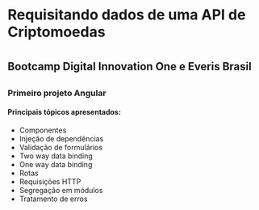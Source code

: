 <h1> Requisitando dados de uma API de Criptomoedas<h1>

<h2> Bootcamp Digital Innovation One e Everis Brasil <h2>
  
  <h3> Primeiro projeto Angular</h3>
  <h4> Principais tópicos apresentados:</h4>  
  <ul>
    <li>Componentes</li>
    <li>Injeção de dependências</li>
    <li>Validação de formulários</li>
    <li>Two way data binding</li>
    <li>One way data binding</li>
    <li>Rotas</li>
    <li>Requisições HTTP</li>
    <li>Segregação em módulos</li>
    <li>Tratamento de erros</li>
  </ul>
